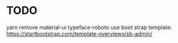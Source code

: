# TODO
yarn remove material-ui typeface-roboto
use boot strap template: https://startbootstrap.com/template-overviews/sb-admin/
